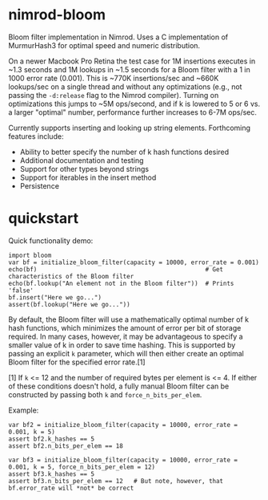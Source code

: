 nimrod-bloom
============

Bloom filter implementation in Nimrod. Uses a C implementation of MurmurHash3 for optimal speed and numeric distribution.

On a newer Macbook Pro Retina the test case for 1M insertions executes in ~1.3 seconds and 1M lookups in ~1.5 seconds for a Bloom filter with a 1 in 1000 error rate (0.001). This is ~770K insertions/sec and ~660K lookups/sec on a single thread and without any optimizations (e.g., not passing the `-d:release` flag to the Nimrod compiler). Turning on optimizations this jumps to ~5M ops/second, and if k is lowered to 5 or 6 vs. a larger "optimal" number, performance further increases to 6-7M ops/sec.


Currently supports inserting and looking up string elements. Forthcoming features include:
* Ability to better specify the number of k hash functions desired
* Additional documentation and testing
* Support for other types beyond strings
* Support for iterables in the insert method
* Persistence


quickstart
====
Quick functionality demo:
```
import bloom
var bf = initialize_bloom_filter(capacity = 10000, error_rate = 0.001)
echo(bf)  											   # Get characteristics of the Bloom filter
echo(bf.lookup("An element not in the Bloom filter"))  # Prints 'false'
bf.insert("Here we go...")
assert(bf.lookup("Here we go..."))
```


By default, the Bloom filter will use a mathematically optimal number of k hash functions, which minimizes the amount of error per bit of storage required. In many cases, however, it may be advantageous to specify a smaller value of k in order to save time hashing. This is supported by passing an explicit `k` parameter, which will then either create an optimal Bloom filter for the specified error rate.[1]

[1] If `k` <= 12 and the number of required bytes per element is <= 4. If either of these conditions doesn't hold, a fully manual Bloom filter can be constructed by passing both `k` and `force_n_bits_per_elem`.

Example:
```
var bf2 = initialize_bloom_filter(capacity = 10000, error_rate = 0.001, k = 5)
assert bf2.k_hashes == 5
assert bf2.n_bits_per_elem == 18

var bf3 = initialize_bloom_filter(capacity = 10000, error_rate = 0.001, k = 5, force_n_bits_per_elem = 12)
assert bf3.k_hashes == 5
assert bf3.n_bits_per_elem == 12   # But note, however, that bf.error_rate will *not* be correct
```

